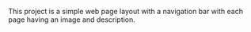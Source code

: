 This project is a simple web page layout with a navigation bar with each page having an image and description.